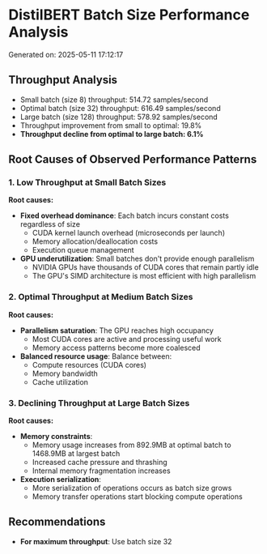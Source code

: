 # DistilBERT Batch Size Performance Analysis

Generated on: 2025-05-11 17:12:17

## Throughput Analysis

- Small batch (size 8) throughput: 514.72 samples/second
- Optimal batch (size 32) throughput: 616.49 samples/second
- Large batch (size 128) throughput: 578.92 samples/second
- Throughput improvement from small to optimal: 19.8%
- **Throughput decline from optimal to large batch: 6.1%**

## Root Causes of Observed Performance Patterns

### 1. Low Throughput at Small Batch Sizes

**Root causes:**
- **Fixed overhead dominance**: Each batch incurs constant costs regardless of size
  - CUDA kernel launch overhead (microseconds per launch)
  - Memory allocation/deallocation costs
  - Execution queue management
- **GPU underutilization**: Small batches don't provide enough parallelism
  - NVIDIA GPUs have thousands of CUDA cores that remain partly idle
  - The GPU's SIMD architecture is most efficient with high parallelism

### 2. Optimal Throughput at Medium Batch Sizes

**Root causes:**
- **Parallelism saturation**: The GPU reaches high occupancy
  - Most CUDA cores are active and processing useful work
  - Memory access patterns become more coalesced
- **Balanced resource usage**: Balance between:
  - Compute resources (CUDA cores)
  - Memory bandwidth
  - Cache utilization

### 3. Declining Throughput at Large Batch Sizes

**Root causes:**
- **Memory constraints**: 
  - Memory usage increases from 892.9MB at optimal batch to 1468.9MB at largest batch
  - Increased cache pressure and thrashing
  - Internal memory fragmentation increases
- **Execution serialization**:
  - More serialization of operations occurs as batch size grows
  - Memory transfer operations start blocking compute operations

## Recommendations

- **For maximum throughput**: Use batch size 32